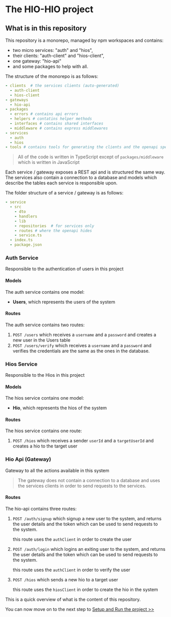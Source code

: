 # The HIO-HIO project

## What is in this repository

This repository is a monorepo, managed by npm workspaces and contains:

- two micro services: "auth" and "hios",
- their clients: "auth-client" and "hios-client",
- one gateway: "hio-api"
- and some packages to help with all.

The structure of the monorepo is as follows:

```yaml
- clients  # the services clients (auto-generated)
  - auth-client
  - hios-client
- gateways
  - hio-api
- packages
  - errors # contains api errors
  - helpers # contatins helper methods
  - interfaces # contains shared interfaces
  - middleware # contains express middlewares
- services
  - auth
  - hios
- tools # contains tools for generating the clients and the openapi spec
```

> All of the code is written in TypeScript except of `packages/middleware` which is written in JavaScript

Each service / gateway exposes a REST api and is structured the same way. The services also contain a connection to a database and models which describe the tables each service is responsible upon.

The folder structure of a service / gateway is as follows:

```yaml
- service
  - src
    - dto
    - handlers
    - lib
    - repositories  # for services only
    - routes # where the openapi hides
    - service.ts
  - index.ts
  - package.json
```

### Auth Service

Responsible to the authentication of users in this project

#### Models

The auth service contains one model:

- **Users**, which represents the users of the system

#### Routes

The auth service contains two routes:

1. `POST /users` which receives a `username` and a `password` and creates a new user in the Users table
2. `POST /users/verify` which receives a `username` and a `password` and verifies the credentials are the same as the ones in the database.

### Hios Service

Responsible to the Hios in this project

#### Models

The hios service contains one model:

- **Hio**, which represents the hios of the system

#### Routes

The hios service contains one route:

1. `POST /hios` which receives a sender `userId` and a `targetUserId` and creates a hio to the target user

### Hio Api (Gateway)

Gateway to all the actions available in this system

> The gateway does not contain a connection to a database and uses the services clients in order to send requests to the services.

#### Routes

The hio-api contains three routes:

1. `POST /auth/signup` which signup a new user to the system, and returns the user details and the token which can be used to send requests to the system.

   this route uses the `authClient` in order to create the user

2. `POST /auth/login` which logins an exiting user to the system, and returns the user details and the token which can be used to send requests to the system.

   this route uses the `authClient` in order to verify the user

3. `POST /hios` which sends a new hio to a target user

   this route uses the `hiosClient` in order to create the hio in the system

This is a quick overview of what is the content of this repository.

You can now move on to the next step to [Setup and Run the project >>](./workshop/001%20setup.md)
